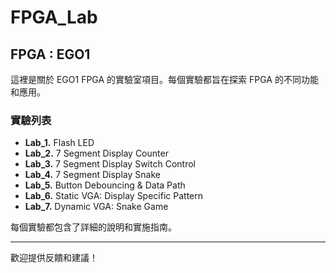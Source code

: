 # FPGA_Lab

## FPGA : EGO1

這裡是關於 EGO1 FPGA 的實驗室項目。每個實驗都旨在探索 FPGA 的不同功能和應用。

### 實驗列表

- **Lab_1.** Flash LED
- **Lab_2.** 7 Segment Display Counter
- **Lab_3.** 7 Segment Display Switch Control
- **Lab_4.** 7 Segment Display Snake
- **Lab_5.** Button Debouncing & Data Path
- **Lab_6.** Static VGA: Display Specific Pattern
- **Lab_7.** Dynamic VGA: Snake Game

每個實驗都包含了詳細的說明和實施指南。

---

歡迎提供反饋和建議！
